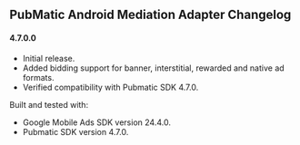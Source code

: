 ## PubMatic Android Mediation Adapter Changelog

#### 4.7.0.0
- Initial release.
- Added bidding support for banner, interstitial, rewarded and native ad formats.
- Verified compatibility with Pubmatic SDK 4.7.0.

Built and tested with:

- Google Mobile Ads SDK version 24.4.0.
- Pubmatic SDK version 4.7.0.